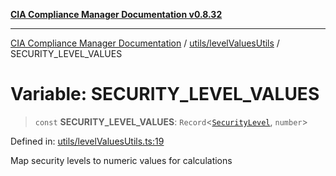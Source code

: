 [**CIA Compliance Manager Documentation v0.8.32**](../../../README.md)

***

[CIA Compliance Manager Documentation](../../../modules.md) / [utils/levelValuesUtils](../README.md) / SECURITY\_LEVEL\_VALUES

# Variable: SECURITY\_LEVEL\_VALUES

> `const` **SECURITY\_LEVEL\_VALUES**: `Record`\<[`SecurityLevel`](../../../types/cia/type-aliases/SecurityLevel.md), `number`\>

Defined in: [utils/levelValuesUtils.ts:19](https://github.com/Hack23/cia-compliance-manager/blob/0dc9a11e510cc2f2986e7debe532892627f2b00f/src/utils/levelValuesUtils.ts#L19)

Map security levels to numeric values for calculations
